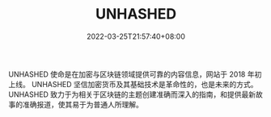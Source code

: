 ﻿---
weight: 
title: "UNHASHED"
description: "UNHASHED 使命是在加密与区块链领域提供可靠的内容信息，网站于 2018 年初上线"
date: 2022-03-25T21:57:40+08:00
lastmod: 2022-03-25T16:45:40+08:00
draft: false
authors: ["Metabd"]
featuredImage: "unhashed.jpg"
link: ""
tags: ["元宇宙资讯","UNHASHED"]
categories: ["navigation"]
navigation: ["元宇宙资讯"]
lightgallery: true
toc: true
pinned: false
recommend: false
recommend1: false
---
UNHASHED 使命是在加密与区块链领域提供可靠的内容信息，网站于 2018 年初上线。
UNHASHED 坚信加密货币及其基础技术是革命性的，也是未来的方式。UNHASHED 致力于为相关于区块链的主题创建准确而深入的指南，和提供最新故事的准确报道，使其易于为普通人所理解。
